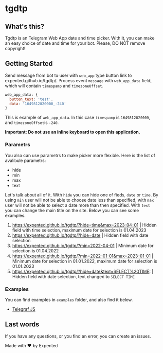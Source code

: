 # tgdtp

## What's this?

Tgdtp is an Telegram Web App date and time picker. With it, you can make an easy choice of date and time for your bot. Please, DO NOT remove copyright! 

## Getting Started

Send message from bot to user with `web_app` type button link to expented.github.io/tgdtp/. Process event `message` with `web_app_data` field, which will contain `timespamp` and `timezoneOffset`.

```js
web_app_data: {
  button_text: 'test', 
  data: '1649812020000_-240' 
}
```
This is example of `web_app_data`. In this case `timespamp` is `1649812020000`, and `timezoneOffset`is `-240`. 
 

**Important: Do not use an inline keyboard to open this application.**

### Parametrs 

You also can use parametrs to make picker more flexible. Here is the list of avalibule parametrs: 

- hide 
- min
- max
- text

Let's talk about all of it. With `hide` you can hide one of fieds, `date` or `time`. By using `min` user will not be able to choose date less than specified, with `max` user will not be able to select a date more than then specified. With `text` you can change the main title on the site. Below you can see some examples. 

1. https://expented.github.io/tgdtp/?hide=time&max=2023-04-01 | Hidden field with time selection, maximum date for selection is 01.04.2023 
2. https://expented.github.io/tgdtp/?hide=date | Hidden field with date selection 
3. https://expented.github.io/tgdtp/?min=2022-04-01 | Minimum date for selection is 01.04.2022 
4. https://expented.github.io/tgdtp/?min=2022-01-01&max=2023-01-01 | Minimum date for selection in 01.01.2022, maximum date for selection is 01.01.2023 
5. https://expented.github.io/tgdtp/?hide=date&text=SELECT%20TIME: | Hidden field with date selection, text changed to `SELECT TIME`

### Examples

You can find examples in `examples` folder, and also find it below.

- [Telegraf JS](https://github.com/Expented/tgdtp/blob/main/examples/telegraf.js)

## Last words 

If you have any questions, or you find an error, you can create an issues. 

Made with ❤️ by Expented
